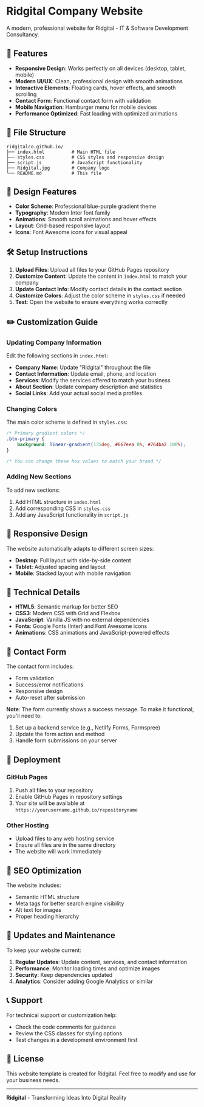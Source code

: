 # Ridgital Company Website

A modern, professional website for Ridgital - IT & Software Development Consultancy.

## 🚀 Features

- **Responsive Design**: Works perfectly on all devices (desktop, tablet, mobile)
- **Modern UI/UX**: Clean, professional design with smooth animations
- **Interactive Elements**: Floating cards, hover effects, and smooth scrolling
- **Contact Form**: Functional contact form with validation
- **Mobile Navigation**: Hamburger menu for mobile devices
- **Performance Optimized**: Fast loading with optimized animations

## 📁 File Structure

```
ridgitalco.github.io/
├── index.html          # Main HTML file
├── styles.css          # CSS styles and responsive design
├── script.js           # JavaScript functionality
├── Ridgital.jpg        # Company logo
└── README.md           # This file
```

## 🎨 Design Features

- **Color Scheme**: Professional blue-purple gradient theme
- **Typography**: Modern Inter font family
- **Animations**: Smooth scroll animations and hover effects
- **Layout**: Grid-based responsive layout
- **Icons**: Font Awesome icons for visual appeal

## 🛠️ Setup Instructions

1. **Upload Files**: Upload all files to your GitHub Pages repository
2. **Customize Content**: Update the content in `index.html` to match your company
3. **Update Contact Info**: Modify contact details in the contact section
4. **Customize Colors**: Adjust the color scheme in `styles.css` if needed
5. **Test**: Open the website to ensure everything works correctly

## ✏️ Customization Guide

### Updating Company Information

Edit the following sections in `index.html`:

- **Company Name**: Update "Ridgital" throughout the file
- **Contact Information**: Update email, phone, and location
- **Services**: Modify the services offered to match your business
- **About Section**: Update company description and statistics
- **Social Links**: Add your actual social media profiles

### Changing Colors

The main color scheme is defined in `styles.css`:

```css
/* Primary gradient colors */
.btn-primary {
    background: linear-gradient(135deg, #667eea 0%, #764ba2 100%);
}

/* You can change these hex values to match your brand */
```

### Adding New Sections

To add new sections:

1. Add HTML structure in `index.html`
2. Add corresponding CSS in `styles.css`
3. Add any JavaScript functionality in `script.js`

## 📱 Responsive Design

The website automatically adapts to different screen sizes:

- **Desktop**: Full layout with side-by-side content
- **Tablet**: Adjusted spacing and layout
- **Mobile**: Stacked layout with mobile navigation

## 🔧 Technical Details

- **HTML5**: Semantic markup for better SEO
- **CSS3**: Modern CSS with Grid and Flexbox
- **JavaScript**: Vanilla JS with no external dependencies
- **Fonts**: Google Fonts (Inter) and Font Awesome icons
- **Animations**: CSS animations and JavaScript-powered effects

## 📧 Contact Form

The contact form includes:

- Form validation
- Success/error notifications
- Responsive design
- Auto-reset after submission

**Note**: The form currently shows a success message. To make it functional, you'll need to:
1. Set up a backend service (e.g., Netlify Forms, Formspree)
2. Update the form action and method
3. Handle form submissions on your server

## 🚀 Deployment

### GitHub Pages
1. Push all files to your repository
2. Enable GitHub Pages in repository settings
3. Your site will be available at `https://yourusername.github.io/repositoryname`

### Other Hosting
- Upload files to any web hosting service
- Ensure all files are in the same directory
- The website will work immediately

## 🎯 SEO Optimization

The website includes:
- Semantic HTML structure
- Meta tags for better search engine visibility
- Alt text for images
- Proper heading hierarchy

## 🔄 Updates and Maintenance

To keep your website current:

1. **Regular Updates**: Update content, services, and contact information
2. **Performance**: Monitor loading times and optimize images
3. **Security**: Keep dependencies updated
4. **Analytics**: Consider adding Google Analytics or similar

## 📞 Support

For technical support or customization help:
- Check the code comments for guidance
- Review the CSS classes for styling options
- Test changes in a development environment first

## 📄 License

This website template is created for Ridgital. Feel free to modify and use for your business needs.

---

**Ridgital** - Transforming Ideas Into Digital Reality

